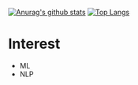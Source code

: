 [![Anurag's github stats](https://github-readme-stats.vercel.app/api?username=kmatsuuraHMC&theme=tokyonight)](https://github.com/anuraghazra/github-readme-stats)
[![Top Langs](https://github-readme-stats.vercel.app/api/top-langs/?username=kmatsuuraHMC&layout=compact&theme=tokyonight)](https://github.com/anuraghazra/github-readme-stats)
# Interest
- ML
- NLP
